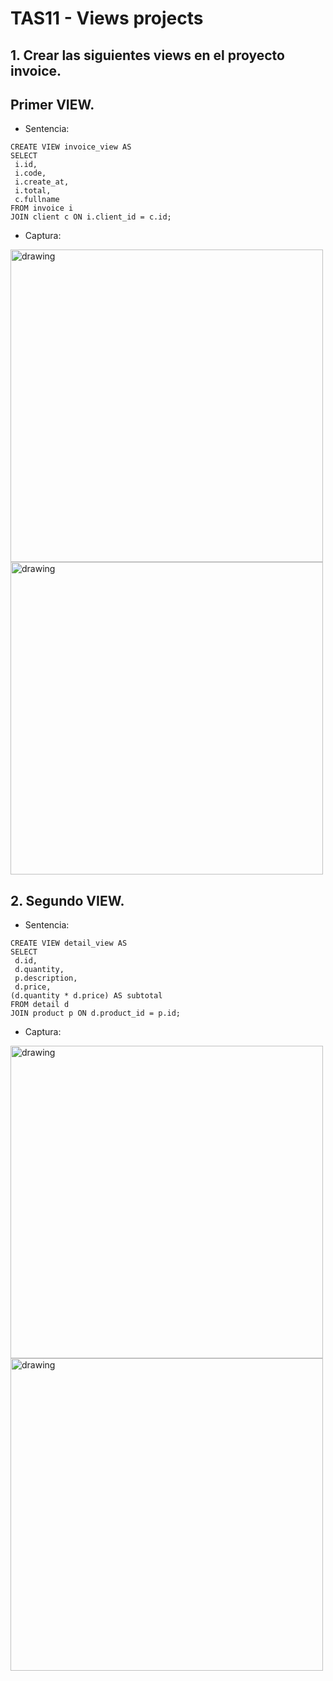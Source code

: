 # TAS11 - Views projects
## 1. Crear las siguientes views en el proyecto invoice.
## Primer VIEW.
  - Sentencia:
  ```
  CREATE VIEW invoice_view AS
  SELECT
   i.id,
   i.code,
   i.create_at,
   i.total,
   c.fullname
  FROM invoice i
  JOIN client c ON i.client_id = c.id;
  ```
  - Captura:

<img src="./capturas_tas11/sentence_01.png" alt="drawing" width="500"/>

<img src="./capturas_tas11/sentence_01.1.png" alt="drawing" width="500"/>

## 2. Segundo VIEW.
  - Sentencia:
  ```
  CREATE VIEW detail_view AS
  SELECT
   d.id,
   d.quantity,
   p.description,
   d.price,
  (d.quantity * d.price) AS subtotal
  FROM detail d
  JOIN product p ON d.product_id = p.id;
  ```
  - Captura:

<img src="./capturas_tas11/sentence_02.png" alt="drawing" width="500"/>

<img src="./capturas_tas11/sentence_02.1.png" alt="drawing" width="500"/>